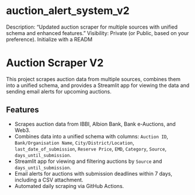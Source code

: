 # auction_alert_system_v2
Description: “Updated auction scraper for multiple sources with unified schema and enhanced features.” Visibility: Private (or Public, based on your preference). Initialize with a READM
# Auction Scraper V2

This project scrapes auction data from multiple sources, combines them into a unified schema, and provides a Streamlit app for viewing the data and sending email alerts for upcoming auctions.

## Features
- Scrapes auction data from IBBI, Albion Bank, Bank e-Auctions, and Web3.
- Combines data into a unified schema with columns: `Auction ID`, `Bank/Organisation Name`, `City/District/Location`, `last_date_of_submission`, `Reserve Price`, `EMD`, `Category`, `Source`, `days_until_submission`.
- Streamlit app for viewing and filtering auctions by `Source` and `days_until_submission`.
- Email alerts for auctions with submission deadlines within 7 days, including a CSV attachment.
- Automated daily scraping via GitHub Actions.
